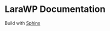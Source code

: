 # LaraWP Documentation

Build with [Sphinx](http://docs.readthedocs.io/en/latest/getting_started.html)